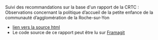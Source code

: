 
Suivi des recommandations sur la base d'un rapport de la CRTC : Observations concernant la politique d’accueil de la petite enfance de la communauté d’agglomération de la Roche-sur-Yon
- [lien vers la source html](http://adn.diwi.org/tmp/remi.html)
- Le code source de ce rapport peut être lu sur [Framagit](https://framagit.org/Datasession/test-suivi-reco/)

